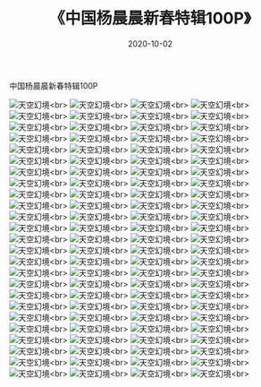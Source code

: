 ﻿---
layout: post
title: 《中国杨晨晨新春特辑100P》
date: 2020-10-02
img: http://photo.orgx.cf/性感/2020/中国杨晨晨新春特辑100P/000.jpg
tags: [美女,性感,泳衣]
---

中国杨晨晨新春特辑100P



![天空幻境](http://photo.orgx.cf/性感/2020/中国杨晨晨新春特辑100P/001.jpg''天空幻境'')<br>
![天空幻境](http://photo.orgx.cf/性感/2020/中国杨晨晨新春特辑100P/002.jpg''天空幻境'')<br>
![天空幻境](http://photo.orgx.cf/性感/2020/中国杨晨晨新春特辑100P/003.jpg''天空幻境'')<br>
![天空幻境](http://photo.orgx.cf/性感/2020/中国杨晨晨新春特辑100P/004.jpg''天空幻境'')<br>
![天空幻境](http://photo.orgx.cf/性感/2020/中国杨晨晨新春特辑100P/005.jpg''天空幻境'')<br>
![天空幻境](http://photo.orgx.cf/性感/2020/中国杨晨晨新春特辑100P/006.jpg''天空幻境'')<br>
![天空幻境](http://photo.orgx.cf/性感/2020/中国杨晨晨新春特辑100P/007.jpg''天空幻境'')<br>
![天空幻境](http://photo.orgx.cf/性感/2020/中国杨晨晨新春特辑100P/008.jpg''天空幻境'')<br>
![天空幻境](http://photo.orgx.cf/性感/2020/中国杨晨晨新春特辑100P/009.jpg''天空幻境'')<br>
![天空幻境](http://photo.orgx.cf/性感/2020/中国杨晨晨新春特辑100P/010.jpg''天空幻境'')<br>
![天空幻境](http://photo.orgx.cf/性感/2020/中国杨晨晨新春特辑100P/011.jpg''天空幻境'')<br>
![天空幻境](http://photo.orgx.cf/性感/2020/中国杨晨晨新春特辑100P/012.jpg''天空幻境'')<br>
![天空幻境](http://photo.orgx.cf/性感/2020/中国杨晨晨新春特辑100P/013.jpg''天空幻境'')<br>
![天空幻境](http://photo.orgx.cf/性感/2020/中国杨晨晨新春特辑100P/014.jpg''天空幻境'')<br>
![天空幻境](http://photo.orgx.cf/性感/2020/中国杨晨晨新春特辑100P/015.jpg''天空幻境'')<br>
![天空幻境](http://photo.orgx.cf/性感/2020/中国杨晨晨新春特辑100P/016.jpg''天空幻境'')<br>
![天空幻境](http://photo.orgx.cf/性感/2020/中国杨晨晨新春特辑100P/017.jpg''天空幻境'')<br>
![天空幻境](http://photo.orgx.cf/性感/2020/中国杨晨晨新春特辑100P/018.jpg''天空幻境'')<br>
![天空幻境](http://photo.orgx.cf/性感/2020/中国杨晨晨新春特辑100P/019.jpg''天空幻境'')<br>
![天空幻境](http://photo.orgx.cf/性感/2020/中国杨晨晨新春特辑100P/020.jpg''天空幻境'')<br>
![天空幻境](http://photo.orgx.cf/性感/2020/中国杨晨晨新春特辑100P/021.jpg''天空幻境'')<br>
![天空幻境](http://photo.orgx.cf/性感/2020/中国杨晨晨新春特辑100P/022.jpg''天空幻境'')<br>
![天空幻境](http://photo.orgx.cf/性感/2020/中国杨晨晨新春特辑100P/023.jpg''天空幻境'')<br>
![天空幻境](http://photo.orgx.cf/性感/2020/中国杨晨晨新春特辑100P/024.jpg''天空幻境'')<br>
![天空幻境](http://photo.orgx.cf/性感/2020/中国杨晨晨新春特辑100P/025.jpg''天空幻境'')<br>
![天空幻境](http://photo.orgx.cf/性感/2020/中国杨晨晨新春特辑100P/026.jpg''天空幻境'')<br>
![天空幻境](http://photo.orgx.cf/性感/2020/中国杨晨晨新春特辑100P/027.jpg''天空幻境'')<br>
![天空幻境](http://photo.orgx.cf/性感/2020/中国杨晨晨新春特辑100P/028.jpg''天空幻境'')<br>
![天空幻境](http://photo.orgx.cf/性感/2020/中国杨晨晨新春特辑100P/029.jpg''天空幻境'')<br>
![天空幻境](http://photo.orgx.cf/性感/2020/中国杨晨晨新春特辑100P/030.jpg''天空幻境'')<br>
![天空幻境](http://photo.orgx.cf/性感/2020/中国杨晨晨新春特辑100P/031.jpg''天空幻境'')<br>
![天空幻境](http://photo.orgx.cf/性感/2020/中国杨晨晨新春特辑100P/032.jpg''天空幻境'')<br>
![天空幻境](http://photo.orgx.cf/性感/2020/中国杨晨晨新春特辑100P/033.jpg''天空幻境'')<br>
![天空幻境](http://photo.orgx.cf/性感/2020/中国杨晨晨新春特辑100P/034.jpg''天空幻境'')<br>
![天空幻境](http://photo.orgx.cf/性感/2020/中国杨晨晨新春特辑100P/035.jpg''天空幻境'')<br>
![天空幻境](http://photo.orgx.cf/性感/2020/中国杨晨晨新春特辑100P/036.jpg''天空幻境'')<br>
![天空幻境](http://photo.orgx.cf/性感/2020/中国杨晨晨新春特辑100P/037.jpg''天空幻境'')<br>
![天空幻境](http://photo.orgx.cf/性感/2020/中国杨晨晨新春特辑100P/038.jpg''天空幻境'')<br>
![天空幻境](http://photo.orgx.cf/性感/2020/中国杨晨晨新春特辑100P/039.jpg''天空幻境'')<br>
![天空幻境](http://photo.orgx.cf/性感/2020/中国杨晨晨新春特辑100P/040.jpg''天空幻境'')<br>
![天空幻境](http://photo.orgx.cf/性感/2020/中国杨晨晨新春特辑100P/041.jpg''天空幻境'')<br>
![天空幻境](http://photo.orgx.cf/性感/2020/中国杨晨晨新春特辑100P/042.jpg''天空幻境'')<br>
![天空幻境](http://photo.orgx.cf/性感/2020/中国杨晨晨新春特辑100P/043.jpg''天空幻境'')<br>
![天空幻境](http://photo.orgx.cf/性感/2020/中国杨晨晨新春特辑100P/044.jpg''天空幻境'')<br>
![天空幻境](http://photo.orgx.cf/性感/2020/中国杨晨晨新春特辑100P/045.jpg''天空幻境'')<br>
![天空幻境](http://photo.orgx.cf/性感/2020/中国杨晨晨新春特辑100P/046.jpg''天空幻境'')<br>
![天空幻境](http://photo.orgx.cf/性感/2020/中国杨晨晨新春特辑100P/047.jpg''天空幻境'')<br>
![天空幻境](http://photo.orgx.cf/性感/2020/中国杨晨晨新春特辑100P/048.jpg''天空幻境'')<br>
![天空幻境](http://photo.orgx.cf/性感/2020/中国杨晨晨新春特辑100P/049.jpg''天空幻境'')<br>
![天空幻境](http://photo.orgx.cf/性感/2020/中国杨晨晨新春特辑100P/050.jpg''天空幻境'')<br>
![天空幻境](http://photo.orgx.cf/性感/2020/中国杨晨晨新春特辑100P/051.jpg''天空幻境'')<br>
![天空幻境](http://photo.orgx.cf/性感/2020/中国杨晨晨新春特辑100P/052.jpg''天空幻境'')<br>
![天空幻境](http://photo.orgx.cf/性感/2020/中国杨晨晨新春特辑100P/053.jpg''天空幻境'')<br>
![天空幻境](http://photo.orgx.cf/性感/2020/中国杨晨晨新春特辑100P/054.jpg''天空幻境'')<br>
![天空幻境](http://photo.orgx.cf/性感/2020/中国杨晨晨新春特辑100P/055.jpg''天空幻境'')<br>
![天空幻境](http://photo.orgx.cf/性感/2020/中国杨晨晨新春特辑100P/056.jpg''天空幻境'')<br>
![天空幻境](http://photo.orgx.cf/性感/2020/中国杨晨晨新春特辑100P/057.jpg''天空幻境'')<br>
![天空幻境](http://photo.orgx.cf/性感/2020/中国杨晨晨新春特辑100P/058.jpg''天空幻境'')<br>
![天空幻境](http://photo.orgx.cf/性感/2020/中国杨晨晨新春特辑100P/059.jpg''天空幻境'')<br>
![天空幻境](http://photo.orgx.cf/性感/2020/中国杨晨晨新春特辑100P/060.jpg''天空幻境'')<br>
![天空幻境](http://photo.orgx.cf/性感/2020/中国杨晨晨新春特辑100P/061.jpg''天空幻境'')<br>
![天空幻境](http://photo.orgx.cf/性感/2020/中国杨晨晨新春特辑100P/062.jpg''天空幻境'')<br>
![天空幻境](http://photo.orgx.cf/性感/2020/中国杨晨晨新春特辑100P/063.jpg''天空幻境'')<br>
![天空幻境](http://photo.orgx.cf/性感/2020/中国杨晨晨新春特辑100P/064.jpg''天空幻境'')<br>
![天空幻境](http://photo.orgx.cf/性感/2020/中国杨晨晨新春特辑100P/065.jpg''天空幻境'')<br>
![天空幻境](http://photo.orgx.cf/性感/2020/中国杨晨晨新春特辑100P/066.jpg''天空幻境'')<br>
![天空幻境](http://photo.orgx.cf/性感/2020/中国杨晨晨新春特辑100P/067.jpg''天空幻境'')<br>
![天空幻境](http://photo.orgx.cf/性感/2020/中国杨晨晨新春特辑100P/068.jpg''天空幻境'')<br>
![天空幻境](http://photo.orgx.cf/性感/2020/中国杨晨晨新春特辑100P/069.jpg''天空幻境'')<br>
![天空幻境](http://photo.orgx.cf/性感/2020/中国杨晨晨新春特辑100P/070.jpg''天空幻境'')<br>
![天空幻境](http://photo.orgx.cf/性感/2020/中国杨晨晨新春特辑100P/071.jpg''天空幻境'')<br>
![天空幻境](http://photo.orgx.cf/性感/2020/中国杨晨晨新春特辑100P/072.jpg''天空幻境'')<br>
![天空幻境](http://photo.orgx.cf/性感/2020/中国杨晨晨新春特辑100P/073.jpg''天空幻境'')<br>
![天空幻境](http://photo.orgx.cf/性感/2020/中国杨晨晨新春特辑100P/074.jpg''天空幻境'')<br>
![天空幻境](http://photo.orgx.cf/性感/2020/中国杨晨晨新春特辑100P/075.jpg''天空幻境'')<br>
![天空幻境](http://photo.orgx.cf/性感/2020/中国杨晨晨新春特辑100P/076.jpg''天空幻境'')<br>
![天空幻境](http://photo.orgx.cf/性感/2020/中国杨晨晨新春特辑100P/077.jpg''天空幻境'')<br>
![天空幻境](http://photo.orgx.cf/性感/2020/中国杨晨晨新春特辑100P/078.jpg''天空幻境'')<br>
![天空幻境](http://photo.orgx.cf/性感/2020/中国杨晨晨新春特辑100P/079.jpg''天空幻境'')<br>
![天空幻境](http://photo.orgx.cf/性感/2020/中国杨晨晨新春特辑100P/080.jpg''天空幻境'')<br>
![天空幻境](http://photo.orgx.cf/性感/2020/中国杨晨晨新春特辑100P/081.jpg''天空幻境'')<br>
![天空幻境](http://photo.orgx.cf/性感/2020/中国杨晨晨新春特辑100P/082.jpg''天空幻境'')<br>
![天空幻境](http://photo.orgx.cf/性感/2020/中国杨晨晨新春特辑100P/083.jpg''天空幻境'')<br>
![天空幻境](http://photo.orgx.cf/性感/2020/中国杨晨晨新春特辑100P/084.jpg''天空幻境'')<br>
![天空幻境](http://photo.orgx.cf/性感/2020/中国杨晨晨新春特辑100P/085.jpg''天空幻境'')<br>
![天空幻境](http://photo.orgx.cf/性感/2020/中国杨晨晨新春特辑100P/086.jpg''天空幻境'')<br>
![天空幻境](http://photo.orgx.cf/性感/2020/中国杨晨晨新春特辑100P/087.jpg''天空幻境'')<br>
![天空幻境](http://photo.orgx.cf/性感/2020/中国杨晨晨新春特辑100P/088.jpg''天空幻境'')<br>
![天空幻境](http://photo.orgx.cf/性感/2020/中国杨晨晨新春特辑100P/089.jpg''天空幻境'')<br>
![天空幻境](http://photo.orgx.cf/性感/2020/中国杨晨晨新春特辑100P/090.jpg''天空幻境'')<br>
![天空幻境](http://photo.orgx.cf/性感/2020/中国杨晨晨新春特辑100P/091.jpg''天空幻境'')<br>
![天空幻境](http://photo.orgx.cf/性感/2020/中国杨晨晨新春特辑100P/092.jpg''天空幻境'')<br>
![天空幻境](http://photo.orgx.cf/性感/2020/中国杨晨晨新春特辑100P/093.jpg''天空幻境'')<br>
![天空幻境](http://photo.orgx.cf/性感/2020/中国杨晨晨新春特辑100P/094.jpg''天空幻境'')<br>
![天空幻境](http://photo.orgx.cf/性感/2020/中国杨晨晨新春特辑100P/095.jpg''天空幻境'')<br>
![天空幻境](http://photo.orgx.cf/性感/2020/中国杨晨晨新春特辑100P/096.jpg''天空幻境'')<br>
![天空幻境](http://photo.orgx.cf/性感/2020/中国杨晨晨新春特辑100P/097.jpg''天空幻境'')<br>
![天空幻境](http://photo.orgx.cf/性感/2020/中国杨晨晨新春特辑100P/098.jpg''天空幻境'')<br>
![天空幻境](http://photo.orgx.cf/性感/2020/中国杨晨晨新春特辑100P/099.jpg''天空幻境'')<br>
![天空幻境](http://photo.orgx.cf/性感/2020/中国杨晨晨新春特辑100P/100.jpg''天空幻境'')<br>